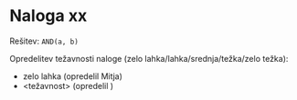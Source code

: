 # Naloga xx

Rešitev: `AND(a, b)`

Opredelitev težavnosti naloge (zelo lahka/lahka/srednja/težka/zelo težka):
- zelo lahka (opredelil Mitja)
- <težavnost> (opredelil <oseba>)
